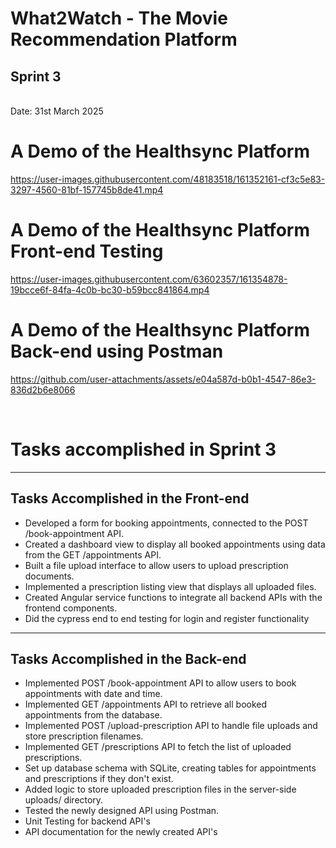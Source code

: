 
<h1>What2Watch - The Movie Recommendation Platform</h1>
<h2>Sprint 3</h2> <br>
Date: 31st March 2025


<h1>A Demo of the Healthsync Platform</h1>


https://user-images.githubusercontent.com/48183518/161352161-cf3c5e83-3297-4560-81bf-157745b8de41.mp4

<h1>A Demo of the Healthsync Platform Front-end Testing</h1>


https://user-images.githubusercontent.com/63602357/161354878-19bcce6f-84fa-4c0b-bc30-b59bcc841864.mp4



<h1>A Demo of the Healthsync Platform Back-end using Postman</h1>

https://github.com/user-attachments/assets/e04a587d-b0b1-4547-86e3-836d2b6e8066


<br>
<h1>Tasks accomplished in Sprint 3</h1>

<hr>

<h2>Tasks Accomplished in the Front-end</h2>

- Developed a form for booking appointments, connected to the POST /book-appointment API.
- Created a dashboard view to display all booked appointments using data from the GET /appointments API.
- Built a file upload interface to allow users to upload prescription documents.
- Implemented a prescription listing view that displays all uploaded files.
- Created Angular service functions to integrate all backend APIs with the frontend components.
- Did the cypress end to end testing for login and register functionality


<hr>
<h2>Tasks Accomplished in the Back-end</h2>

- Implemented POST /book-appointment API to allow users to book appointments with date and time.
- Implemented GET /appointments API to retrieve all booked appointments from the database.
- Implemented POST /upload-prescription API to handle file uploads and store prescription filenames.
- Implemented GET /prescriptions API to fetch the list of uploaded prescriptions.
- Set up database schema with SQLite, creating tables for appointments and prescriptions if they don't exist.
- Added logic to store uploaded prescription files in the server-side uploads/ directory.
- Tested the newly designed API using Postman. 
- Unit Testing for backend API's
- API documentation for the newly created API's
